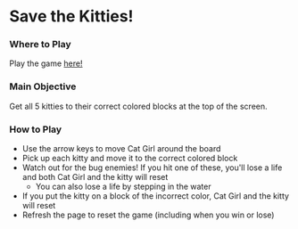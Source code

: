 Save the Kitties!
===============================

### Where to Play
Play the game [here!](https://github.com/ririkax/arcade-game.git)

### Main Objective

Get all 5 kitties to their correct colored blocks at the top of the screen.

### How to Play

- Use the arrow keys to move Cat Girl around the board
- Pick up each kitty and move it to the correct colored block
- Watch out for the bug enemies! If you hit one of these, you'll lose a life and both Cat Girl and the kitty will reset
  - You can also lose a life by stepping in the water
- If you put the kitty on a block of the incorrect color, Cat Girl and the kitty will reset
- Refresh the page to reset the game (including when you win or lose)
